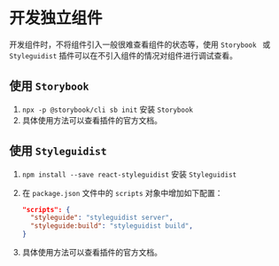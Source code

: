 # 开发独立组件

开发组件时，不将组件引入一般很难查看组件的状态等，使用 `Storybook ` 或 `Styleguidist` 插件可以在不引入组件的情况对组件进行调试查看。

## 使用 `Storybook ` 

1.  `npx -p @storybook/cli sb init` 安装 `Storybook ` 
2. 具体使用方法可以查看插件的官方文档。

## 使用 `Styleguidist`

1. `npm install --save react-styleguidist` 安装  `Styleguidist`

2. 在 `package.json` 文件中的 `scripts` 对象中增加如下配置：

   ```json
   "scripts": {
     "styleguide": "styleguidist server",
     "styleguide:build": "styleguidist build",
   }
   ```

3. 具体使用方法可以查看插件的官方文档。